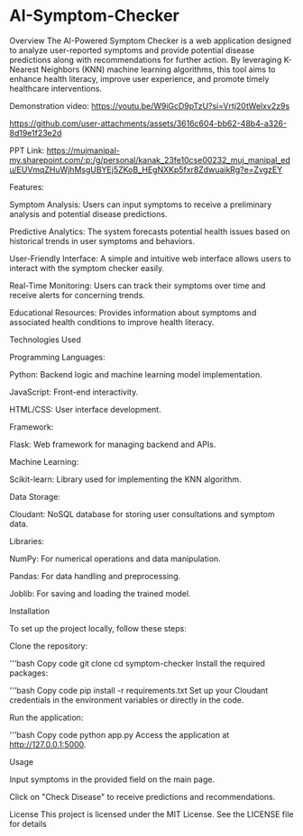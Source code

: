 # AI-Symptom-Checker
Overview
The AI-Powered Symptom Checker is a web application designed to analyze user-reported symptoms and provide potential disease predictions along with recommendations for further action. By leveraging K-Nearest Neighbors (KNN) machine learning algorithms, this tool aims to enhance health literacy, improve user experience, and promote timely healthcare interventions.

Demonstration video: https://youtu.be/W9iGcD9pTzU?si=Vrtj20tWelxv2z9s

https://github.com/user-attachments/assets/3616c604-bb62-48b4-a326-8d19e1f23e2d
  
PPT Link:
https://mujmanipal-my.sharepoint.com/:p:/g/personal/kanak_23fe10cse00232_muj_manipal_edu/EUVmqZHuWjhMsgUBYEj5ZKoB_HEgNXKp5fxr8ZdwuaikRg?e=ZvgzEY

Features:

Symptom Analysis: Users can input symptoms to receive a preliminary analysis and potential disease predictions.

Predictive Analytics: The system forecasts potential health issues based on historical trends in user symptoms and behaviors.

User-Friendly Interface: A simple and intuitive web interface allows users to interact with the symptom checker easily.

Real-Time Monitoring: Users can track their symptoms over time and receive alerts for concerning trends.

Educational Resources: Provides information about symptoms and associated health conditions to improve health literacy.

Technologies Used

Programming Languages:

Python: Backend logic and machine learning model implementation.

JavaScript: Front-end interactivity.

HTML/CSS: User interface development.

Framework:

Flask: Web framework for managing backend and APIs.

Machine Learning:

Scikit-learn: Library used for implementing the KNN algorithm.

Data Storage:

Cloudant: NoSQL database for storing user consultations and symptom data.

Libraries:

NumPy: For numerical operations and data manipulation.

Pandas: For data handling and preprocessing.

Joblib: For saving and loading the trained model.

Installation

To set up the project locally, follow these steps:

Clone the repository:

'''bash
Copy code
git clone <repository-url>
cd symptom-checker
Install the required packages:

'''bash
Copy code
pip install -r requirements.txt
Set up your Cloudant credentials in the environment variables or directly in the code.

Run the application:

'''bash
Copy code
python app.py
Access the application at http://127.0.0.1:5000.

Usage

Input symptoms in the provided field on the main page.

Click on "Check Disease" to receive predictions and recommendations.

License
This project is licensed under the MIT License. See the LICENSE file for details
